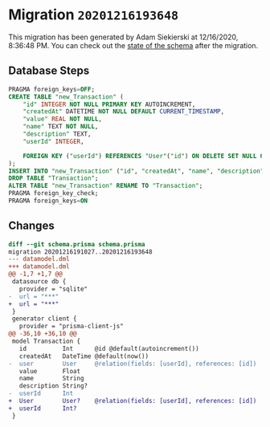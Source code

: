 # Migration `20201216193648`

This migration has been generated by Adam Siekierski at 12/16/2020, 8:36:48 PM.
You can check out the [state of the schema](./schema.prisma) after the migration.

## Database Steps

```sql
PRAGMA foreign_keys=OFF;
CREATE TABLE "new_Transaction" (
    "id" INTEGER NOT NULL PRIMARY KEY AUTOINCREMENT,
    "createdAt" DATETIME NOT NULL DEFAULT CURRENT_TIMESTAMP,
    "value" REAL NOT NULL,
    "name" TEXT NOT NULL,
    "description" TEXT,
    "userId" INTEGER,

    FOREIGN KEY ("userId") REFERENCES "User"("id") ON DELETE SET NULL ON UPDATE CASCADE
);
INSERT INTO "new_Transaction" ("id", "createdAt", "name", "description", "userId", "value") SELECT "id", "createdAt", "name", "description", "userId", "value" FROM "Transaction";
DROP TABLE "Transaction";
ALTER TABLE "new_Transaction" RENAME TO "Transaction";
PRAGMA foreign_key_check;
PRAGMA foreign_keys=ON
```

## Changes

```diff
diff --git schema.prisma schema.prisma
migration 20201216191027..20201216193648
--- datamodel.dml
+++ datamodel.dml
@@ -1,7 +1,7 @@
 datasource db {
   provider = "sqlite"
-  url = "***"
+  url = "***"
 }
 generator client {
   provider = "prisma-client-js"
@@ -36,10 +36,10 @@
 model Transaction {
   id          Int      @id @default(autoincrement())
   createdAt   DateTime @default(now())
-  user        User     @relation(fields: [userId], references: [id])
   value       Float
   name        String
   description String?
-  userId      Int
+  User        User?    @relation(fields: [userId], references: [id])
+  userId      Int?
 }
```


